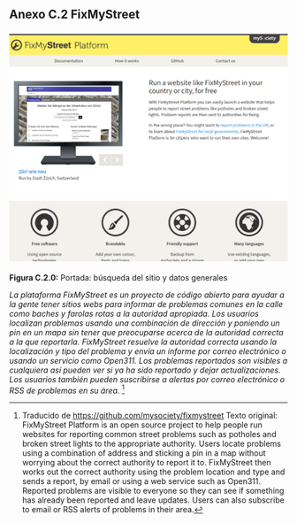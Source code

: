 ## Anexo C.2 FixMyStreet 

### ![image alt text](image_0.png)

**Figura C.2.0:** Portada: búsqueda del sitio y datos generales

*La plataforma FixMyStreet es un proyecto de código abierto para ayudar a la gente tener sitios webs para informar de problemas comunes en la calle como baches y farolas rotas a la autoridad apropiada. Los usuarios localizan problemas usando una combinación de dirección y poniendo un pin en un mapa sin tener que preocuparse acerca de la autoridad correcta a la que reportarla. FixMyStreet resuelve la autoridad correcta usando la localización y tipo del problema y envía un informe por correo electrónico o usando un servicio como Open311. Los problemas reportados son visibles a cualquiera así pueden ver si ya ha sido reportado y dejar actualizaciones. Los usuarios también pueden suscribirse a alertas por correo electrónico o RSS de problemas en su área.* [^1]

[^1]: Traducido de https://github.com/mysociety/fixmystreet 
Texto original: FixMyStreet Platform is an open source project to help people run websites for reporting common street problems such as potholes and broken street lights to the appropriate authority. Users locate problems using a combination of address and sticking a pin in a map without worrying about the correct authority to report it to. FixMyStreet then works out the correct authority using the problem location and type and sends a report, by email or using a web service such as Open311. Reported problems are visible to everyone so they can see if something has already been reported and leave updates. Users can also subscribe to email or RSS alerts of problems in their area.

